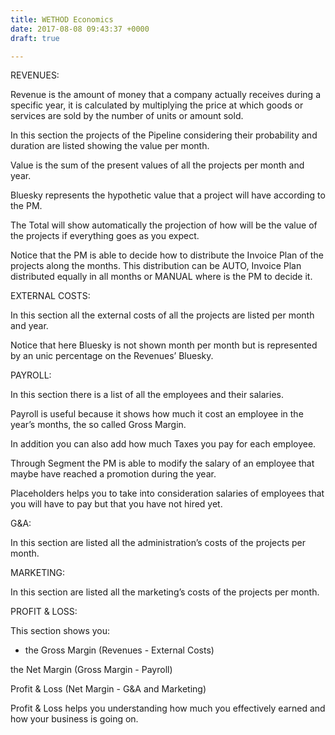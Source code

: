 ```yaml
---
title: WETHOD Economics
date: 2017-08-08 09:43:37 +0000
draft: true

---
```



REVENUES:

Revenue is the amount of money that a company actually receives during a specific year, it is calculated by multiplying the price at which goods or services are sold by the number of units or amount sold.

In this section the projects of the Pipeline considering their probability and duration are listed showing the value per month.

Value is the sum of the present values of all the projects per month and year.

Bluesky represents the hypothetic value that a project will have according to the PM.

The Total will show automatically the projection of how will be the value of the projects if everything goes as you expect.

Notice that the PM is able to decide how to distribute the Invoice Plan of the projects along the months. This distribution can be AUTO, Invoice Plan distributed equally in all months or MANUAL where is the PM to decide it.

EXTERNAL COSTS:

In this section all the external costs of all the projects are listed per month and year.

Notice that here Bluesky is not shown month per month but is represented by an unic percentage on the Revenues’ Bluesky.

PAYROLL:

In this section there is a list of all the employees and their salaries.

Payroll is useful because it shows how much it cost an employee in the year’s months, the so called Gross Margin.

In addition you can also add how much Taxes you pay for each employee.

Through Segment the PM is able to modify the salary of an employee that maybe have reached a promotion during the year.

Placeholders helps you to take into consideration salaries of employees that you will have to pay but that you have not hired yet.

G&A:

In this section are listed all the administration’s costs of the projects per month.

MARKETING:

In this section are listed all the marketing’s costs of the projects per month.

PROFIT & LOSS:

This section shows you:

-   the Gross Margin (Revenues - External Costs)

the Net Margin (Gross Margin - Payroll)

Profit & Loss (Net Margin - G&A and Marketing)

Profit & Loss helps you understanding how much you effectively earned and how your business is going on.